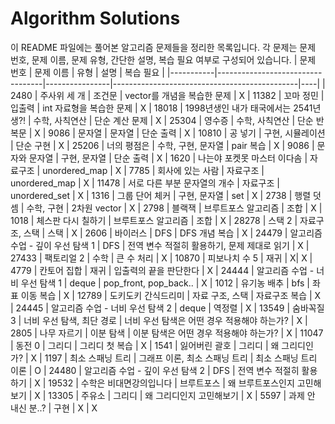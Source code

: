 # Algorithm Solutions

이 README 파일에는 풀어본 알고리즘 문제들을 정리한 목록입니다. 각 문제는 문제 번호, 문제 이름, 문제 유형, 간단한 설명, 복습 필요 여부로 구성되어 있습니다.
| 문제 번호 | 문제 이름 | 유형 | 설명 | 복습 필요 |
|-----------|----------------------------------|----------------|----------------------------------------------|----|
| 2480 | 주사위 세 개 | 조건문 | vector를 개념을 복습한 문제 | X
| 11382 | 꼬마 정민 | 입출력 | int 자료형을 복습한 문제 | X
| 18018 | 1998년생인 내가 태국에서는 2541년생?! | 수학, 사칙연산 | 단순 계산 문제 | X
| 25304 | 영수증 | 수학, 사칙연산 | 단순 반복문 | X
| 9086 | 문자열 | 문자열 | 단순 출력 | X
| 10810 | 공 넣기 | 구현, 시뮬레이션 | 단순 구현 | X
| 25206 | 너의 평점은 | 수학, 구현, 문자열 | pair 복습 | X
| 9086 | 문자와 문자열 | 구현, 문자열 | 단순 출력 | X
| 1620 | 나는야 포켓못 마스터 이다솜 | 자료구조 | unordered_map | X
| 7785 | 회사에 있는 사람 | 자료구조 | unordered_map | X
| 11478 | 서로 다른 부분 문자열의 개수 | 자료구조 | unordered_set | X
| 1316 | 그룹 단어 체커 | 구현, 문자열 | set | X
| 2738 | 행렬 덧셈 | 수학, 구현 | 2차원 vector | X
| 2798 | 블랙잭 | 브루트포스 알고리즘 | 조합 | X
| 1018 | 체스판 다시 칠하기 | 브루트포스 알고리즘 | 조합 | X
| 28278 | 스택 2 | 자료구조, 스택 | 스택 | X
| 2606 | 바이러스 | DFS | DFS 개념 복습 | X
| 24479 | 알고리즘 수업 - 깊이 우선 탐색 1 | DFS | 전역 변수 적절히 활용하기, 문제 제대로 읽기 | X
| 27433 | 팩토리얼 2 | 수학 | 큰 수 처리 | X
| 10870 | 피보나치 수 5 | 재귀 | X| X
| 4779 | 칸토어 집합 | 재귀 | 입출력의 끝을 판단한다 | X
| 24444 | 알고리즘 수업 - 너비 우선 탐색 1 | deque | pop_front, pop_back.. | X
| 1012 | 유기농 배추 | bfs | 좌표 이동 복습 | X
| 12789 | 도키도키 간식드리미 | 자료 구조, 스택 | 자료구조 복습 | X
| 24445 | 알고리즘 수업 - 너비 우선 탐색 2 | deque | 역정렬 | X
| 13549 | 숨바꼭질 3 | 너비 우선 탐색, 최단 경로 | 너비 우선 탐색은 어떤 경우 적용해야 하는가? | X
| 2805 | 나무 자르기 | 이분 탐색 | 이분 탐색은 어떤 경우 적용해야 하는가? | X
| 11047 | 동전 0 | 그리디 | 그리디 첫 복습 | X
| 1541 | 잃어버린 괄호 | 그리디 | 왜 그리디인가? | X
| 1197 | 최소 스패닝 트리 | 그래프 이론, 최소 스패닝 트리 | 최소 스패닝 트리 이론 | O
| 24480 | 알고리즘 수업 - 깊이 우선 탐색 2 | DFS | 전역 변수 적절히 활용하기 | X
| 19532 | 수학은 비대면강의입니다 | 브루트포스 | 왜 브루트포스인지 고민해보기 | X
| 13305 | 주유소 | 그리디 | 왜 그리디인지 고민해보기 | X
| 5597 | 과제 안 내신 분..? | 구현 | X | X
